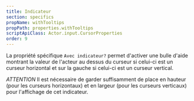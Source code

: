 ```yaml
---
title: Indicateur
section: specifics
propName: withTooltips
propPath: properties.withTooltips
scriptApiClass: Actor.input.CursorProperties
order: 9
---
```

La propriété spécifique `Avec indicateur?` permet d'activer une bulle d'aide montrant la valeur de l'acteur au dessus du curseur si celui-ci est un curseur horizontal et sur la gauche si celui-ci est un curseur vertical.

*ATTENTION*
Il est nécessaire de garder suffisamment de place en hauteur (pour les curseurs horizontaux) et en largeur (pour les curseurs verticaux) pour l'affichage de cet indicateur.
